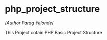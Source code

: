 # php_project_structure
/*Author Parag Yelonde*/

This Project cotain PHP Basic Project Structure


